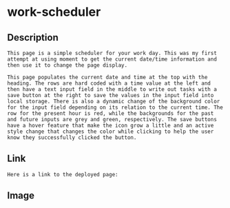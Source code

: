 # work-scheduler

## Description
    This page is a simple scheduler for your work day. This was my first attempt at using moment to get the current date/time information and then use it to change the page display.

    This page populates the current date and time at the top with the heading. The rows are hard coded with a time value at the left and then have a text input field in the middle to write out tasks with a save button at the right to save the values in the input field into local storage. There is also a dynamic change of the background color for the input field depending on its relation to the current time. The row for the present hour is red, while the backgrounds for the past and future inputs are grey and green, respectively. The save buttons have a hover feature that make the icon grow a little and an active style change that changes the color while clicking to help the user know they successfully clicked the button.


## Link
    Here is a link to the deployed page:


## Image